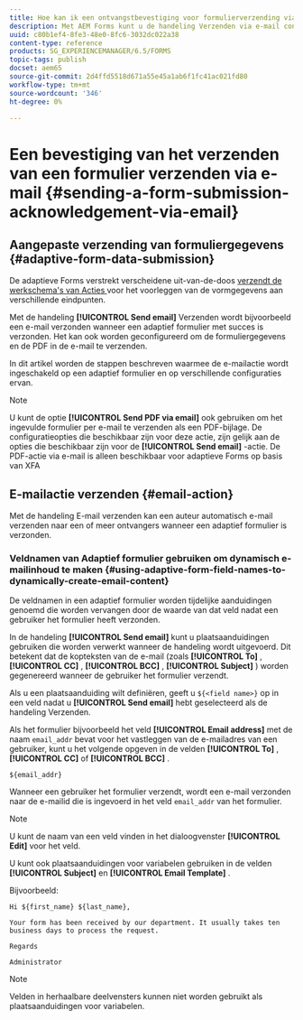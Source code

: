 ```yaml
---
title: Hoe kan ik een ontvangstbevestiging voor formulierverzending via e-mail verzenden in AEM Forms?
description: Met AEM Forms kunt u de handeling Verzenden via e-mail configureren die een bevestiging naar een gebruiker stuurt bij het verzenden van het formulier.
uuid: c80b1ef4-8fe3-48e0-8fc6-3032dc022a38
content-type: reference
products: SG_EXPERIENCEMANAGER/6.5/FORMS
topic-tags: publish
docset: aem65
source-git-commit: 2d4ffd5518d671a55e45a1ab6f1fc41ac021fd80
workflow-type: tm+mt
source-wordcount: '346'
ht-degree: 0%

---
```



# Een bevestiging van het verzenden van een formulier verzenden via e-mail {#sending-a-form-submission-acknowledgement-via-email}

## Aangepaste verzending van formuliergegevens {#adaptive-form-data-submission}

De adaptieve Forms verstrekt verscheidene uit-van-de-doos [ verzendt de werkschema&#39;s van Acties ](configuring-submit-actions.md) voor het voorleggen van de vormgegevens aan verschillende eindpunten.

Met de handeling **[!UICONTROL Send email]** Verzenden wordt bijvoorbeeld een e-mail verzonden wanneer een adaptief formulier met succes is verzonden. Het kan ook worden geconfigureerd om de formuliergegevens en de PDF in de e-mail te verzenden.

In dit artikel worden de stappen beschreven waarmee de e-mailactie wordt ingeschakeld op een adaptief formulier en op verschillende configuraties ervan.

>[!NOTE]
>
>U kunt de optie **[!UICONTROL Send PDF via email]** ook gebruiken om het ingevulde formulier per e-mail te verzenden als een PDF-bijlage. De configuratieopties die beschikbaar zijn voor deze actie, zijn gelijk aan de opties die beschikbaar zijn voor de **[!UICONTROL Send email]** -actie. De PDF-actie via e-mail is alleen beschikbaar voor adaptieve Forms op basis van XFA

## E-mailactie verzenden {#email-action}

Met de handeling E-mail verzenden kan een auteur automatisch e-mail verzenden naar een of meer ontvangers wanneer een adaptief formulier is verzonden.

<!-- >>[!NOTE]
>
>To use the Send email action, you need to configure the AEM mail service as described in [Configuring the mail service](/help/sites-administering/notification.md#configuring-the-mail-service).

### Enabling Send email action on an Adaptive Form {#enabling-email-action-on-an-adaptive-form}

1. Open an Adaptive Form in **[!UICONTROL edit]** mode.

1. In the **[!UICONTROL Content]** tab, select **[!UICONTROL Form Container]** and select ![configure](assets/configure-icon.svg) to view the Adaptive Form properties.  

1. In the **[!UICONTROL Submission]** section, select **[!UICONTROL Send email]** from the **[!UICONTROL Submit Action]** drop-down list.  

   ![Submit Actions](assets/submission-actions.png)

1. Specify valid email IDs in the **[!UICONTROL To]**, **[!UICONTROL CC]**, and **[!UICONTROL BCC]** fields.

   Specify the subject and the body of the email in the **[!UICONTROL Subject]** and **[!UICONTROL Email Template]** fields, respectively.

   You can also specify variable placeholders in the fields, in which case, the values of the fields are processed when the form is successfully submitted by an user. For more information, see [Using Adaptive Form field names to dynamically create email content](form-submission-receipt-via-email.md#p-using-adaptive-form-field-names-to-dynamically-create-email-content-p).

   Select **[!UICONTROL Include attachments]** if the form includes file attachments and you want to attach these files in the email.

   >[!NOTE]
   >
   >If you choose the **[!UICONTROL Send PDF via Email]** option, you must select the Include attachments option.

1. Click ![save](assets/save_icon.svg) to save the changes. -->

### Veldnamen van Adaptief formulier gebruiken om dynamisch e-mailinhoud te maken {#using-adaptive-form-field-names-to-dynamically-create-email-content}

De veldnamen in een adaptief formulier worden tijdelijke aanduidingen genoemd die worden vervangen door de waarde van dat veld nadat een gebruiker het formulier heeft verzonden.

In de handeling **[!UICONTROL Send email]** kunt u plaatsaanduidingen gebruiken die worden verwerkt wanneer de handeling wordt uitgevoerd. Dit betekent dat de kopteksten van de e-mail (zoals **[!UICONTROL To]** , **[!UICONTROL CC]** , **[!UICONTROL BCC]** , **[!UICONTROL Subject]** ) worden gegenereerd wanneer de gebruiker het formulier verzendt.

Als u een plaatsaanduiding wilt definiëren, geeft u `${<field name>}` op in een veld nadat u **[!UICONTROL Send email]** hebt geselecteerd als de handeling Verzenden.

Als het formulier bijvoorbeeld het veld **[!UICONTROL Email address]** met de naam `email_addr` bevat voor het vastleggen van de e-mailadres van een gebruiker, kunt u het volgende opgeven in de velden **[!UICONTROL To]** , **[!UICONTROL CC]** of **[!UICONTROL BCC]** .

`${email_addr}`

Wanneer een gebruiker het formulier verzendt, wordt een e-mail verzonden naar de e-mailid die is ingevoerd in het veld `email_addr` van het formulier.

>[!NOTE]
>
>U kunt de naam van een veld vinden in het dialoogvenster **[!UICONTROL Edit]** voor het veld.

U kunt ook plaatsaanduidingen voor variabelen gebruiken in de velden **[!UICONTROL Subject]** en **[!UICONTROL Email Template]** .

Bijvoorbeeld:

`Hi ${first_name} ${last_name},`

`Your form has been received by our department. It usually takes ten business days to process the request.`

`Regards`

`Administrator`

>[!NOTE]
>
>Velden in herhaalbare deelvensters kunnen niet worden gebruikt als plaatsaanduidingen voor variabelen.

